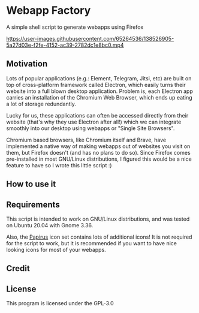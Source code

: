 # Webapp Factory

A simple shell script to generate webapps using Firefox

https://user-images.githubusercontent.com/65264536/138526905-5a27d03e-f2fe-4152-ac39-2782dc1e8bc0.mp4

## Motivation

Lots of popular applications (e.g.: Element, Telegram, Jitsi, etc) are built on top of cross-platform framework called Electron, which easily turns their website into a full blown desktop application. Problem is, each Electron app carries an installation of the Chromium Web Browser, which ends up eating a lot of storage redundantly.

Lucky for us, these applications can often be accessed directly from their website (that's why they use Electron after all!) which we can integrate smoothly into our desktop using webapps or "Single Site Browsers".

Chromium based browsers, like Chromium itself and Brave, have implemented a native way of making webapps out of websites you visit on them, but Firefox doesn't (and has no plans to do so). Since Firefox comes pre-installed in most GNU/Linux distributions, I figured this would be a nice feature to have so I wrote this little script :)

## How to use it

## Requirements

This script is intended to work on GNU/Linux distributions, and was tested on Ubuntu 20.04 with Gnome 3.36.

Also, the [Papirus](https://github.com/PapirusDevelopmentTeam/papirus-icon-theme/) icon set contains lots of additional icons! It is not required for the script to work, but it is recommended if you want to have nice looking icons for most of your webapps.

## Credit

## License

This program is licensed under the GPL-3.0
